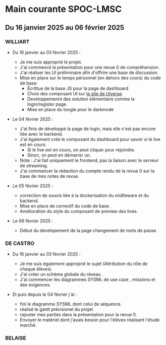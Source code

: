 # Main courante SPOC-LMSC

## Du 16 janvier 2025 au 06 février 2025

### WILLIART

- Du 16 janvier au 03 février 2025 :
  - Je me suis approprié le projet.
  - J'ai commencé la présentation pour une revue 0 de compréhension.
  - J'ai réaliser les UI préliminaire afin d'offrire une base de discussion.
  - Mise en place sur le temps pérsonnel (en dehors  des cours) du code de base:
    -  Écrittue de la base JS pour la page de dashboard
    -  Choix des composant UI sur [le site de UIverse](https://uiverse.io/).
    -  Developpemennt des solution élémentaire comme la login/register page.
    -  Mise en place du toogle pour le darkmode
  

- Le 04 février 2025 :
  - J'ai finis de développé la page de login, mais elle n'est pas encore liée avec le backend.
  - J'ai également créé le composant du dashboard pour savoir si le live est en cours.
    - Si le live est en cours, on peut cliquer pour rejoindre.
    - Sinon, on peut en démarrer un.
  - Note : J'ai fait uniquement le frontend, pas la liaison avec le serveur de streaming.
  - J'ai commencer la rédaction du compte rendu de la revue 0 sur la base de mes notes de revue.

  
- Le 05 février 2025 :
  - correction de soucis liée à la dockerisation du midlleware et du backend.
  - Mise en place de correctif du code de base.
  - Amélioration du style du composant de preview des lives.

- Le 06 février 2025 :
    - Début du developement de la page changement de mots de passe.
  
      
### DE CASTRO

- Du 16 janvier au 03 février 2025  :
  - Je me suis également approprié le sujet (Attribution du rôle de chaque élèves).
  - J'ai créer un schéma globale du réseau  .
  - J'ai commencer les diagrammes SYSML de use case , missions et des exigences.

- Et puis depuis le 04 février j'ai :
    
  - fini le diagramme SYSML dont celui de séquence.
  - réalisé le gantt prévisionel du projet.
  - rajouter mes parties dans la présentation pour la revue 0.
  - Envoyer le matériel dont j'avais besoin pour l'élèves réalisant l'étude marché.

### BELAISE
